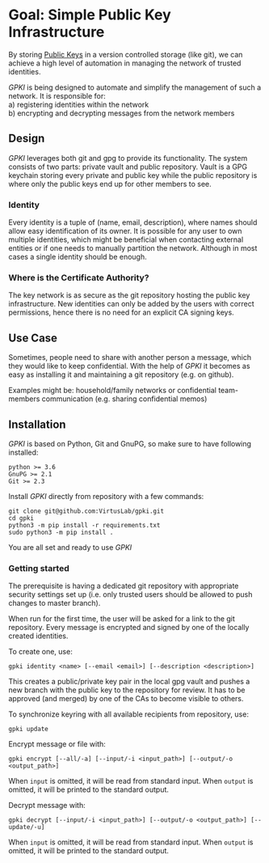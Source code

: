 # Goal: Simple Public Key Infrastructure

By storing [Public Keys](https://en.wikipedia.org/wiki/Public-key_cryptography) in a version controlled storage (like
git), we can achieve a high level of automation in managing the network of trusted identities.

_GPKI_ is being designed to automate and simplify the management of such a network. It is responsible for:  
a) registering identities within the network  
b) encrypting and decrypting messages from the network members

## Design

_GPKI_ leverages both git and gpg to provide its functionality. The system consists of two parts: private vault and
public repository. Vault is a GPG keychain storing every private and public key while the public repository is where
only the public keys end up for other members to see.

### Identity

Every identity is a tuple of (name, email, description), where names should allow easy identification of its owner. It
is possible for any user to own multiple identities, which might be beneficial when contacting external entities or if
one needs to manually partition the network. Although in most cases a single identity should be enough.

### Where is the Certificate Authority?

The key network is as secure as the git repository hosting the public key infrastructure. New identities can only be added by the users with correct permissions,
hence there is no need for an explicit CA signing keys.

## Use Case

Sometimes, people need to share with another person a message, which they would like to keep confidential. With the help
of _GPKI_ it becomes as easy as installing it and maintaining a git repository (e.g. on github).

Examples might be: household/family networks or confidential team-members communication (e.g. sharing confidential
memos)

## Installation

_GPKI_ is based on Python, Git and GnuPG, so make sure to have following installed:
```
python >= 3.6
GnuPG >= 2.1
Git >= 2.3
```
Install _GPKI_ directly from repository with a few commands:
```
git clone git@github.com:VirtusLab/gpki.git
cd gpki
python3 -m pip install -r requirements.txt
sudo python3 -m pip install .
```

You are all set and ready to use _GPKI_ 

### Getting started
The prerequisite is having a dedicated git repository with appropriate security settings set up (i.e. only trusted users should be allowed to push changes to master branch).

When run for the first time, the user will be asked for a link to the git repository.
Every message is encrypted and signed by one of the locally created identities. 

To create one, use:

`gpki identity <name> [--email <email>] [--description <description>]`

This creates a public/private key pair in the local gpg vault and pushes a new branch with the public key to the repository for review.
It has to be approved (and merged) by one of the CAs to become visible to others.

To synchronize keyring with all available recipients from repository, use:

`gpki update`

Encrypt message or file with:

`gpki encrypt [--all/-a] [--input/-i <input_path>] [--output/-o <output_path>]`

When `input` is omitted, it will be read from standard input.
When `output` is omitted, it will be printed to the standard output.

Decrypt message with:

`gpki decrypt [--input/-i <input_path>] [--output/-o <output_path>] [--update/-u]`

When `input` is omitted, it will be read from standard input.
When `output` is omitted, it will be printed to the standard output.